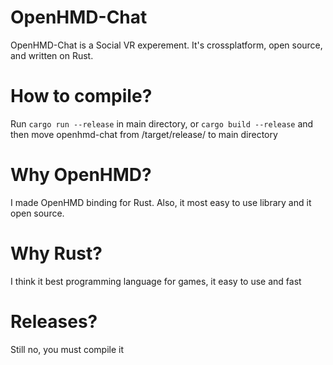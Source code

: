 # OpenHMD-Chat
OpenHMD-Chat is a Social VR experement. It's crossplatform, open source, and written on Rust.

# How to compile?
Run `cargo run --release` in main directory, or `cargo build --release` and then move openhmd-chat from /target/release/ to main directory

# Why OpenHMD?
I made OpenHMD binding for Rust. Also, it most easy to use library and it open source.

# Why Rust?
I think it best programming language for games, it easy to use and fast

# Releases?
Still no, you must compile it
